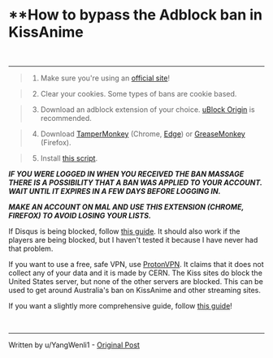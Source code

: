 # **How to bypass the Adblock ban in KissAnime

&nbsp;

---

  > 1. Make sure you're using an [official site](https://www.reddit.com/r/KissAnime/wiki/kisscommunitylinks)!

  > 2. Clear your cookies. Some types of bans are cookie based.

  > 3. Download an adblock extension of your choice. [uBlock Origin](https://github.com/gorhill/uBlock#installation) is recommended.

  > 4. Download [TamperMonkey](https://chrome.google.com/webstore/detail/tampermonkey/dhdgffkkebhmkfjojejmpbldmpobfkfo?hl=en) (Chrome, [Edge](https://www.microsoft.com/en-us/p/tampermonkey/9nblggh5162s?cid=msft_web_collection&activetab=pivot:overviewtab)) or [GreaseMonkey](https://addons.mozilla.org/en-US/firefox/addon/greasemonkey/) (Firefox).

  > 5. Install [this script](https://greasyfork.org/en/scripts/4900-kissanime-anti-adblock-blocker).

***IF YOU WERE LOGGED IN WHEN YOU RECEIVED THE BAN MASSAGE THERE IS A POSSIBILITY THAT A BAN WAS APPLIED TO YOUR ACCOUNT. WAIT UNTIL IT EXPIRES IN A FEW DAYS BEFORE LOGGING IN.***

***MAKE AN ACCOUNT ON MAL AND USE THIS EXTENSION (CHROME, FIREFOX) TO AVOID LOSING YOUR LISTS.***

If Disqus is being blocked, follow [this guide](https://www.reddit.com/r/KissAnime/comments/cdxkcp/cannot_login_into_disqus_to_comment_on_ka/etxwj10/). It should also work if the players are being blocked, but I haven't tested it because I have never had that problem.

If you want to use a free, safe VPN, use [ProtonVPN](https://protonvpn.com/). It claims that it does not collect any of your data and it is made by CERN. The Kiss sites do block the United States server, but none of the other servers are blocked. This can be used to get around Australia's ban on KissAnime and other streaming sites.

If you want a slightly more comprehensive guide, follow [this guide](https://www.reddit.com/r/KissAnime/comments/awmkrz/updatedguide_how_to_bypass_the_adblock_ban/)!

&nbsp;

---

Written by u/YangWenli1 - [Original Post](https://www.reddit.com/r/KissAnime/comments/d884j2/simplifiedguide_how_to_bypass_the_adblock_ban/)

&nbsp;
